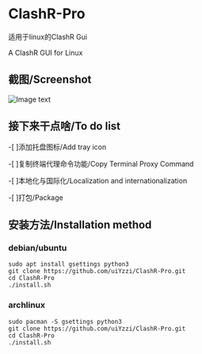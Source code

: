 # ClashR-Pro
适用于linux的ClashR Gui

A ClashR GUI for Linux

## 截图/Screenshot
![Image text](https://raw.githubusercontent.com/uiYzzi/ClashR-Pro/master/screenshot/1.png)
## 接下来干点啥/To do list
-[  ]添加托盘图标/Add tray icon

-[  ]复制终端代理命令功能/Copy Terminal Proxy Command

-[  ]本地化与国际化/Localization and internationalization

-[  ]打包/Package
## 安装方法/Installation method
### debian/ubuntu
    sudo apt install gsettings python3
    git clone https://github.com/uiYzzi/ClashR-Pro.git
    cd ClashR-Pro
    ./install.sh
### archlinux
    sudo pacman -S gsettings python3
    git clone https://github.com/uiYzzi/ClashR-Pro.git
    cd ClashR-Pro
    ./install.sh
